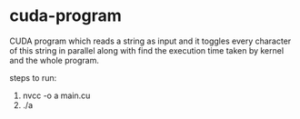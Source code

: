 # cuda-program
CUDA program which reads a string as input and it toggles every character of this string in parallel along with find the execution time taken by kernel and the whole program.

steps to run:
1) nvcc -o a main.cu
2) ./a
